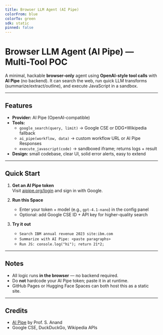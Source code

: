 ```yaml
---
title: Browser LLM Agent (AI Pipe)
colorFrom: blue
colorTo: green
sdk: static
pinned: false
---
```


# Browser LLM Agent (AI Pipe) — Multi-Tool POC

A minimal, hackable **browser-only** agent using **OpenAI-style tool calls** with **AI Pipe** (no backend).
It can search the web, run quick LLM transforms (summarize/extract/outline), and execute JavaScript in a sandbox.

---

## Features

- **Provider:** AI Pipe (OpenAI-compatible)
- **Tools:**
  - `google_search(query, limit)` → Google CSE or DDG+Wikipedia fallback  
  - `ai_pipe(workflow, data)` → custom workflow URL or AI Pipe Responses  
  - `execute_javascript(code)` → sandboxed iframe; returns logs + result
- **Design:** small codebase, clear UI, solid error alerts, easy to extend

---

## Quick Start

1. **Get an AI Pipe token**  
   Visit [aipipe.org/login](https://aipipe.org/login) and sign in with Google.

2. **Run this Space**  
   - Enter your token + model (e.g., `gpt-4.1-nano`) in the config panel  
   - Optional: add Google CSE ID + API key for higher-quality search  

3. **Try it out**  
   - `Search IBM annual revenue 2023 site:ibm.com`  
   - `Summarize with AI Pipe: <paste paragraphs>`  
   - `Run JS: console.log("hi"); return 21*2;`

---

## Notes

- All logic runs **in the browser** — no backend required.  
- Do **not** hardcode your AI Pipe token; paste it in at runtime.  
- GitHub Pages or Hugging Face Spaces can both host this as a static site.  

---

## Credits

- [AI Pipe](https://aipipe.org/) by Prof. S. Anand  
- Google CSE, DuckDuckGo, Wikipedia APIs

